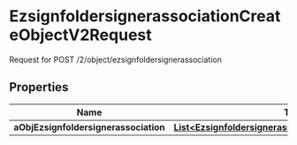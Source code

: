 

# EzsignfoldersignerassociationCreateObjectV2Request

Request for POST /2/object/ezsignfoldersignerassociation

## Properties

| Name | Type | Description | Notes |
|------------ | ------------- | ------------- | -------------|
|**aObjEzsignfoldersignerassociation** | [**List&lt;EzsignfoldersignerassociationRequestCompound&gt;**](EzsignfoldersignerassociationRequestCompound.md) |  |  |



